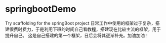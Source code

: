 # springbootDemo
Try scaffolding for the springBoot project
日常工作中使用的框架过于复杂，搭建很费时费力，于是利用下班的时间自己看教程，搭建现在比较主流的框架，用于提升自己。
这是自己搭建的第一个框架，日后会将其逐渐补充。加油加油！
